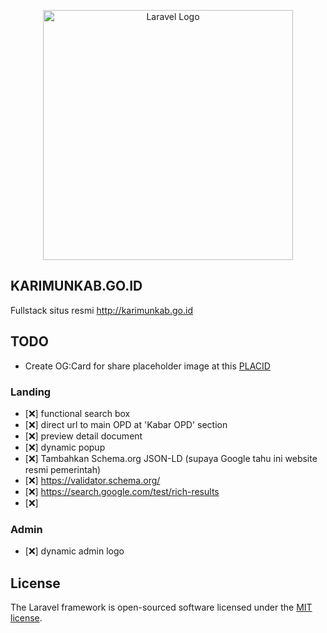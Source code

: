 <p align="center"><a href="https://laravel.com" target="_blank"><img src="https://raw.githubusercontent.com/laravel/art/master/logo-lockup/5%20SVG/2%20CMYK/1%20Full%20Color/laravel-logolockup-cmyk-red.svg" width="400" alt="Laravel Logo"></a></p>

## KARIMUNKAB.GO.ID

Fullstack situs resmi http://karimunkab.go.id

## TODO

- Create OG:Card for share placeholder image at this [PLACID](https://placid.app/tools/free-open-graph-image-generator/)

### Landing

- [❌] functional search box
- [❌] direct url to main OPD at 'Kabar OPD' section
- [❌] preview detail document
- [❌] dynamic popup
- [❌] Tambahkan Schema.org JSON-LD (supaya Google tahu ini website resmi pemerintah)
- [❌] https://validator.schema.org/
- [❌] https://search.google.com/test/rich-results
- [❌] 
 
### Admin

- [❌] dynamic admin logo

## License

The Laravel framework is open-sourced software licensed under the [MIT license](https://opensource.org/licenses/MIT).
